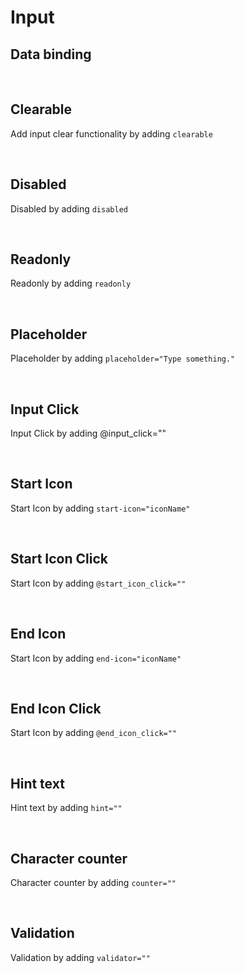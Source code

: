 
# Input

## Data binding

<hhl-live-editor title="" htmlCode='
      <template>
      <div class="flx-row flx-align-center flx-justify-start gap-6 p-10">
            <hhl-input v-model="txt" label="Text input"></hhl-input>
      </div>
      </template>
      <script>
      const txt = ref("Data binding");
      return {txt}
      </script>
'>
</hhl-live-editor>

<br>

## Clearable

Add input clear functionality by adding `clearable`

<hhl-live-editor title="" htmlCode='
      <template>
      <div class="flx-row flx-align-center flx-justify-start gap-6 p-10">
            <hhl-input clearable v-model="txt" label="Text input"></hhl-input>
      </div>
      </template>
      <script>
      const txt = ref("clearable");
      return {txt}
      </script>
'>
</hhl-live-editor>

<br>

## Disabled

Disabled by adding `disabled`

<hhl-live-editor title="" htmlCode='
      <template>
      <div class="flx-row flx-align-center flx-justify-start gap-6 p-10">
            <hhl-input disabled v-model="txt" label="Text input"></hhl-input>
      </div>
      </template>
      <script>
      const txt = ref("disabled");
      return {txt}
      </script>
'>
</hhl-live-editor>

<br>

## Readonly

Readonly by adding `readonly`

<hhl-live-editor title="" htmlCode='
      <template>
      <div class="flx-row flx-align-center flx-justify-start gap-6 p-10">
            <hhl-input readonly v-model="txt" label="Text input"></hhl-input>
      </div>
      </template>
      <script>
      const txt = ref("disabled");
      return {txt}
      </script>
'>
</hhl-live-editor>

<br>

## Placeholder

 Placeholder by adding `placeholder="Type something."`

<hhl-live-editor title="" htmlCode='
      <template>
      <div class="flx-row flx-align-center flx-justify-start gap-6 p-10">
            <hhl-input placeholder="Type something." v-model="txt" label="Text input"></hhl-input>
      </div>
      </template>
      <script>
      const txt = ref("");
      return {txt}
      </script>
'>
</hhl-live-editor>

<br>

## Input Click

Input Click by adding @input_click=""

<hhl-live-editor title="" htmlCode='
      <template>
      <div class="flx-row flx-align-center flx-justify-start gap-6 p-10">
            <hhl-input @input_click="click(txt)" v-model="txt" label="Text input"></hhl-input>
      </div>
      </template>
      <script>
      const txt = ref("Input Click");
      function click(e) {
            alert(e);
      }
      return {txt, click}
      </script>
'>
</hhl-live-editor>

<br>

## Start Icon

Start Icon by adding `start-icon="iconName"`

<hhl-live-editor title="" htmlCode='
      <template>
      <div class="flx-row flx-align-center flx-justify-start gap-6 p-10">
            <hhl-input start-icon="mail"  v-model="txt" label="Text input"></hhl-input>
      </div>
      </template>
      <script>
      const txt = ref("Start icon");
      function click(e) {
            alert(e);
      }
      return {txt, click}
      </script>
'>
</hhl-live-editor>

<br>

## Start Icon Click

Start Icon by adding `@start_icon_click=""`

<hhl-live-editor title="" htmlCode='
      <template>
      <div class="flx-row flx-align-center flx-justify-start gap-6 p-10">
            <hhl-input @start_icon_click="click(txt)" start-icon="mail"  v-model="txt" label="Text input"></hhl-input>
      </div>
      </template>
      <script>
      const txt = ref("Start icon click");
      function click(e) {
            alert(e);
      }
      return {txt, click}
      </script>
'>
</hhl-live-editor>

<br>

## End Icon

Start Icon by adding `end-icon="iconName"`

<hhl-live-editor title="" htmlCode='
      <template>
      <div class="flx-row flx-align-center flx-justify-start gap-6 p-10">
            <hhl-input end-icon="mail"  v-model="txt" label="Text input"></hhl-input>
      </div>
      </template>
      <script>
      const txt = ref("End icon");
      function click(e) {
            alert(e);
      }
      return {txt, click}
      </script>
'>
</hhl-live-editor>

<br>


## End Icon Click

Start Icon by adding `@end_icon_click=""`

<hhl-live-editor title="" htmlCode='
      <template>
      <div class="flx-row flx-align-center flx-justify-start gap-6 p-10">
            <hhl-input @end_icon_click="click(txt)" end-icon="mail"  v-model="txt" label="Text input"></hhl-input>
      </div>
      </template>
      <script>
      const txt = ref("End icon click");
      function click(e) {
            alert(e);
      }
      return {txt, click}
      </script>
'>
</hhl-live-editor>

<br>

## Hint text

Hint text by adding `hint=""`

<hhl-live-editor title="" htmlCode='
      <template>
      <div class="flx-row flx-align-center flx-justify-start gap-6 p-15">
            <hhl-input hint="Please type something."  v-model="txt" label="Text input"></hhl-input>
      </div>
      </template>
      <script>
      const txt = ref("Hint");
      function click(e) {
            alert(e);
      }
      return {txt, click}
      </script>
'>
</hhl-live-editor>

<br>

## Character counter

Character counter by adding `counter=""`

<hhl-live-editor title="" htmlCode='
      <template>
      <div class="flx-row flx-align-center flx-justify-start gap-6 p-15">
            <hhl-input counter="10"  v-model="txt" label="Text input"></hhl-input>
      </div>
      </template>
      <script>
      const txt = ref("Counter.");
      function click(e) {
            alert(e);
      }
      return {txt, click}
      </script>
'>
</hhl-live-editor>

<br>

## Validation

Validation by adding `validator=""`

<hhl-live-editor title="" htmlCode='
      <template>
      <div class="flx-col flx-justify-start gap-8 p-15">
            <hhl-input v-model="txt" label="required" :validator="[v.required]"></hhl-input>
            <hhl-input v-model="txt" label="email" :validator="[v.email]"></hhl-input>
            <hhl-input v-model="txt" label="strMin(5)" :validator="[v.strMin(5)]"></hhl-input>
            <hhl-input v-model="txt" label="strMax(8)" :validator="[v.strMax(8)]"></hhl-input>
            <hhl-input v-model="nr" type="number" label="numMin(5)" :validator="[v.numMin(5)]"></hhl-input>
            <hhl-input v-model="nr" type="number" label="numMax(12)" :validator="[v.numMax(12)]"></hhl-input>
      </div>
      </template>
      <script>
      // import { validator } from "components/utils/validator";
      const {validator} = fakeImport;
      const txt = ref("");
      const nr = ref(0);
      const v = validator;
      function click(e) {
            alert(e);
      }
      return {txt, nr, click, v}
      </script>
'>
</hhl-live-editor>

<br>



